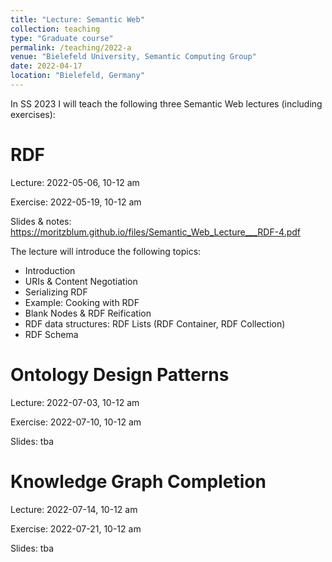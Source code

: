 ```yaml
---
title: "Lecture: Semantic Web"
collection: teaching
type: "Graduate course"
permalink: /teaching/2022-a
venue: "Bielefeld University, Semantic Computing Group"
date: 2022-04-17
location: "Bielefeld, Germany"
---
```


In SS 2023 I will teach the following three Semantic Web lectures (including exercises):

RDF 
======
Lecture: 2022-05-06, 10-12 am

Exercise: 2022-05-19, 10-12 am

Slides & notes: https://moritzblum.github.io/files/Semantic_Web_Lecture___RDF-4.pdf

The lecture will introduce the following topics:
* Introduction    
* URIs & Content Negotiation
* Serializing RDF
* Example: Cooking with RDF
* Blank Nodes & RDF Reification
* RDF data structures: RDF Lists (RDF Container, RDF Collection)
* RDF Schema




Ontology Design Patterns 
======
Lecture: 2022-07-03, 10-12 am

Exercise: 2022-07-10, 10-12 am

Slides: tba


Knowledge Graph Completion 
======
Lecture: 2022-07-14, 10-12 am

Exercise: 2022-07-21, 10-12 am

Slides: tba